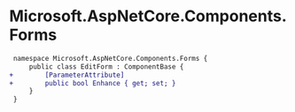 # Microsoft.AspNetCore.Components.Forms

``` diff
 namespace Microsoft.AspNetCore.Components.Forms {
     public class EditForm : ComponentBase {
+        [ParameterAttribute]
+        public bool Enhance { get; set; }
     }
 }
```

